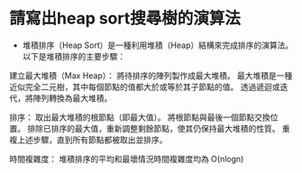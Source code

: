 # 請寫出heap sort搜尋樹的演算法
- 堆積排序（Heap Sort）是一種利用堆積（Heap）結構來完成排序的演算法。以下是堆積排序的主要步驟：


建立最大堆積（Max Heap）：
將待排序的陣列製作成最大堆積。
最大堆積是一種近似完全二元樹，其中每個節點的值都大於或等於其子節點的值。
透過遞迴或迭代，將陣列轉換為最大堆積。



排序：
取出最大堆積的根節點（即最大值）。
將根節點與最後一個節點交換位置。
排除已排序的最大值，重新調整剩餘節點，使其仍保持最大堆積的性質。
重複上述步驟，直到所有節點都被取出並排序。



時間複雜度：
堆積排序的平均和最壞情況時間複雜度均為 O(nlogn)

